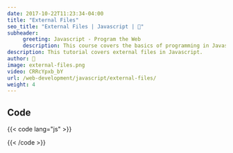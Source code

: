 ```yaml
---
date: 2017-10-22T11:23:34-04:00
title: "External Files"
seo_title: "External Files | Javascript | 🦒"
subheader:
     greeting: Javascript - Program the Web
     description: This course covers the basics of programming in Javascript. Work your way through the videos/articles and I'll teach you everything you need to know to make your website more responsive!
description: This tutorial covers external files in Javascript.
author: 🦒
image: external-files.png
video: CRRcYpxb_bY
url: /web-development/javascript/external-files/
weight: 4
---
```


## Code

{{< code lang="js" >}}

{{< /code >}}